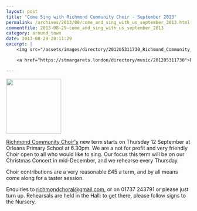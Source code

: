 ```yaml
---
layout: post
title: "Come Sing with Richmond Community Choir - September 2013"
permalink: /archives/2013/08/come_and_sing_with_us_september_2013.html
commentfile: 2013-08-29-come_and_sing_with_us_september_2013
category: around_town
date: 2013-08-29 20:11:29
excerpt: |
    <img src="/assets/images/directory/201205311730_Richmond_Community_Choir.jpg" width="150" class="right" />

    <a href="https://stmargarets.london/directory/music/201205311730">Richmond Community Choir's</a> new term starts on Thursday 12 September at Orleans Primary School at 6.30pm.  We are a not for profit and very friendly Choir open to all who would like to sing. Our focus this term will be on our Christmas Concert in mid-December, and we rehearse every Thursday.

---
```


<img src="/assets/images/directory/201205311730_Richmond_Community_Choir.jpg" width="150" class="right" />

[Richmond Community Choir's](https://stmargarets.london/directory/music/201205311730) new term starts on Thursday 12 September at Orleans Primary School at 6.30pm. We are a not for profit and very friendly Choir open to all who would like to sing. Our focus this term will be on our Christmas Concert in mid-December, and we rehearse every Thursday.

Choir contributions are a very reasonable £45 a term, and by all means come along for a taster session.

Enquiries to <richmondchoral@gmail.com>, or on 01737 243791 or please just turn up. Rehearsals are held in the Hall: to get there, please follow signs to the Nursery.
